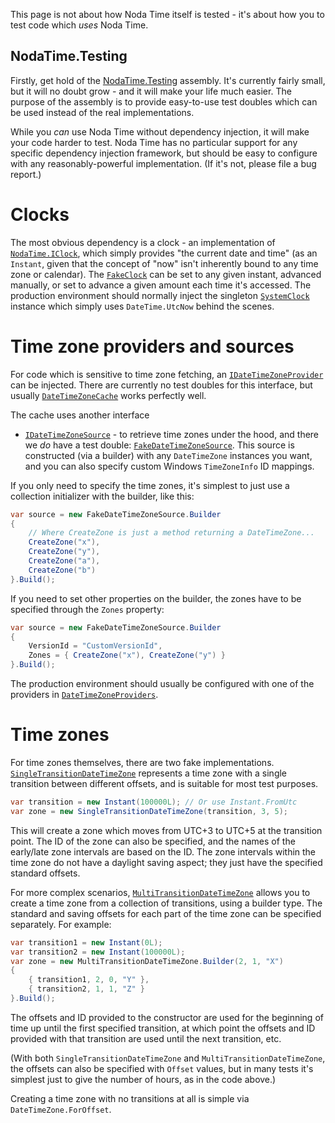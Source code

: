 This page is not about how Noda Time itself is tested - it's about how you to test code
which *uses* Noda Time.

NodaTime.Testing
----------------

Firstly, get hold of the [NodaTime.Testing](http://nuget.org/packages/NodaTime.Testing) assembly. It's currently fairly
small, but it will no doubt grow - and it will make your life much easier. The purpose of the assembly is to provide
easy-to-use test doubles which can be used instead of the real implementations.

While you *can* use Noda Time without dependency injection, it will make your code harder to test. Noda Time has
no particular support for any specific dependency injection framework, but should be easy to configure with any
reasonably-powerful implementation. (If it's not, please file a bug report.)

Clocks
======

The most obvious dependency is a clock - an implementation of [`NodaTime.IClock`](../api/NodaTime.IClock.yml),
which simply provides "the current date and time" (as an `Instant`, given that the concept of "now" isn't
inherently bound to any time zone or calendar). The [`FakeClock`](../api/NodaTime.Testing.FakeClock.yml) can
be set to any given instant, advanced manually, or set to advance a given amount each time it's accessed. The production
environment should normally inject the singleton [`SystemClock`](../api/NodaTime.SystemClock.yml) instance which simply
uses `DateTime.UtcNow` behind the scenes.

Time zone providers and sources
===============================

For code which is sensitive to time zone fetching, an [`IDateTimeZoneProvider`](../api/NodaTime.IDateTimeZoneProvider.yml) can
be injected. There are currently no test doubles for this interface, but usually
[`DateTimeZoneCache`](../api/NodaTime.TimeZones.DateTimeZoneCache.yml) works perfectly well.

The cache uses another interface
- [`IDateTimeZoneSource`](../api/NodaTime.TimeZones.IDateTimeZoneSource.yml) - to retrieve time zones under the hood, and there
we *do* have a test double: [`FakeDateTimeZoneSource`](../api/NodaTime.Testing.TimeZones.FakeDateTimeZoneSource.yml). This source
is constructed (via a builder) with any `DateTimeZone` instances you want, and you can also specify custom Windows `TimeZoneInfo` ID mappings.

If you only need to specify the time zones, it's simplest to just use a collection initializer with the builder, like this:

```csharp
var source = new FakeDateTimeZoneSource.Builder
{
    // Where CreateZone is just a method returning a DateTimeZone...
    CreateZone("x"),
    CreateZone("y"),
    CreateZone("a"),
    CreateZone("b")
}.Build();
```

If you need to set other properties on the builder, the zones have to be specified through the `Zones` property:

```csharp
var source = new FakeDateTimeZoneSource.Builder
{
    VersionId = "CustomVersionId",
    Zones = { CreateZone("x"), CreateZone("y") }
}.Build();
```

The production environment should usually be
configured with one of the providers in [`DateTimeZoneProviders`](../api/NodaTime.DateTimeZoneProviders.yml).

Time zones
==========

For time zones themselves, there are two fake implementations.
[`SingleTransitionDateTimeZone`](../api/NodaTime.Testing.TimeZones.SingleTransitionDateTimeZone.yml) represents a time zone
with a single transition between different offsets, and is suitable for most test purposes.

```csharp
var transition = new Instant(100000L); // Or use Instant.FromUtc
var zone = new SingleTransitionDateTimeZone(transition, 3, 5);
```

This will create a zone which moves from UTC+3 to UTC+5 at the transition point. The ID of the zone can also be specified,
and the names of the early/late zone intervals are based on the ID. The zone intervals within the time zone do not have a
daylight saving aspect; they just have the specified standard offsets.

For more complex scenarios, [`MultiTransitionDateTimeZone`](../api/NodaTime.Testing.TimeZones.MultiTransitionDateTimeZone.yml)
allows you to create a time zone from a collection of transitions, using a builder type. The standard and saving offsets for
each part of the time zone can be specified separately. For example:

```csharp
var transition1 = new Instant(0L);
var transition2 = new Instant(100000L);
var zone = new MultiTransitionDateTimeZone.Builder(2, 1, "X")
{
    { transition1, 2, 0, "Y" },
    { transition2, 1, 1, "Z" }
}.Build();
```

The offsets and ID provided to the constructor are used for the beginning of time up until the first specified transition,
at which point the offsets and ID provided with that transition are used until the next transition, etc.

(With both `SingleTransitionDateTimeZone` and `MultiTransitionDateTimeZone`, the offsets can also be specified with
`Offset` values, but in many tests it's simplest just to give the number of hours, as in the code above.)

Creating a time zone with no transitions at all is simple via `DateTimeZone.ForOffset`.
